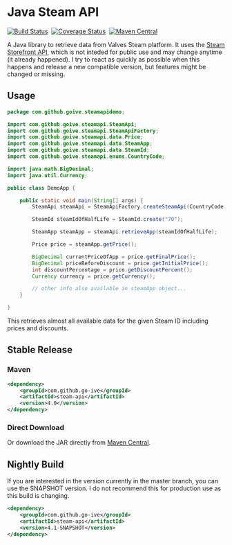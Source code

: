 Java Steam API
=========

[![Build Status](https://travis-ci.org/go-ive/steam-api.svg?branch=master)](https://travis-ci.org/go-ive/steam-api)&nbsp;
[![Coverage Status](https://coveralls.io/repos/go-ive/steam-api/badge.svg?branch=master)](https://coveralls.io/r/go-ive/steam-api?branch=master)&nbsp;
[![Maven Central](https://maven-badges.herokuapp.com/maven-central/com.github.go-ive/steam-api/badge.svg)](https://maven-badges.herokuapp.com/maven-central/com.github.go-ive/steam-api)

A Java library to retrieve data from Valves Steam platform. It uses the [Steam Storefront API](https://wiki.teamfortress.com/wiki/User:RJackson/StorefrontAPI), which is not inteded for public use and may change anytime (it already happened). I try to react as quickly as possible when this happens and release a new compatible version, but features might be changed or missing.

## Usage

```java
package com.github.goive.steamapidemo;

import com.github.goive.steamapi.SteamApi;
import com.github.goive.steamapi.SteamApiFactory;
import com.github.goive.steamapi.data.Price;
import com.github.goive.steamapi.data.SteamApp;
import com.github.goive.steamapi.data.SteamId;
import com.github.goive.steamapi.enums.CountryCode;

import java.math.BigDecimal;
import java.util.Currency;

public class DemoApp {

    public static void main(String[] args) {
        SteamApi steamApi = SteamApiFactory.createSteamApi(CountryCode.AT);

        SteamId steamIdOfHalfLife = SteamId.create("70");

        SteamApp steamApp = steamApi.retrieveApp(steamIdOfHalfLife);

        Price price = steamApp.getPrice();

        BigDecimal currentPriceOfApp = price.getFinalPrice();
        BigDecimal priceBeforeDiscount = price.getInitialPrice();
        int discountPercentage = price.getDiscountPercent();
        Currency currency = price.getCurrency();

        // other info also available in steamApp object...
    }

}
```

This retrieves almost all available data for the given Steam ID including prices and discounts.

## Stable Release

### Maven

```xml
<dependency>
    <groupId>com.github.go-ive</groupId>
    <artifactId>steam-api</artifactId>
    <version>4.0</version>
</dependency>
```

### Direct Download

Or download the JAR directly from [Maven Central](https://oss.sonatype.org/content/repositories/releases/com/github/go-ive/steam-api/4.0/steam-api-4.0.jar).

## Nightly Build

If you are interested in the version currently in the master branch, you can use the SNAPSHOT version. I do not recommend this for production use as this build is changing. 

```xml
<dependency>
    <groupId>com.github.go-ive</groupId>
    <artifactId>steam-api</artifactId>
    <version>4.1-SNAPSHOT</version>
</dependency>
```
